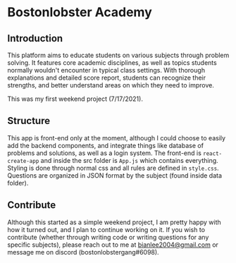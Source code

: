 # Bostonlobster Academy

## Introduction

This platform aims to educate students on various subjects through problem solving. It features core academic disciplines, as well as topics students normally wouldn't encounter in typical class settings. With thorough explanations and detailed score report, students can recognize their strengths, and better understand areas on which they need to improve.

This was my first weekend project (7/17/2021).

## Structure

This app is front-end only at the moment, although I could choose to easily add the backend components, and integrate things like database of problems and solutions, as well as a login system. The front-end is `react-create-app` and inside the src folder is `App.js` which contains everything. Styling is done through normal css and all rules are defined in `style.css`. Questions are organized in JSON format by the subject (found inside data folder).

## Contribute

Although this started as a simple weekend project, I am pretty happy with how it turned out, and I plan to continue working on it. If you wish to contribute (whether through writing code or writing questions for any specific subjects), please reach out to me at bianlee2004@gmail.com or message me on discord (bostonlobstergang#6098).
